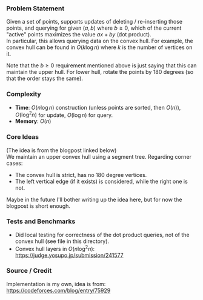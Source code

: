 ### Problem Statement
Given a set of points, supports updates of deleting / re-inserting those points, and querying for given $(a, b)$ where $b \geq 0$, which of the current "active" points maximizes the value $ax + by$ (dot product).<br>
In particular, this allows querying data on the convex hull. For example, the convex hull can be found in $O(k \log n)$ where $k$ is the number of vertices on it.<br>

Note that the $b \geq 0$ requirement mentioned above is just saying that this can maintain the upper hull. For lower hull, rotate the points by 180 degrees (so that the order stays the same).

### Complexity
- **Time**: $O(n \log n)$ construction (unless points are sorted, then $O(n)$), $O(\log^2 n)$ for update, $O(\log n)$ for query.
- **Memory**: $O(n)$

### Core Ideas
(The idea is from the blogpost linked below)<br>
We maintain an upper convex hull using a segment tree. Regarding corner cases:
- The convex hull is strict, has no 180 degree vertices.
- The left vertical edge (if it exists) is considered, while the right one is not.

Maybe in the future I'll bother writing up the idea here, but for now the blogpost is short enough.

### Tests and Benchmarks
- Did local testing for correctness of the dot product queries, not of the convex hull (see file in this directory).
- Convex hull layers in $O(n \log^2 n)$: https://judge.yosupo.jp/submission/241577

### Source / Credit
Implementation is my own, idea is from: https://codeforces.com/blog/entry/75929